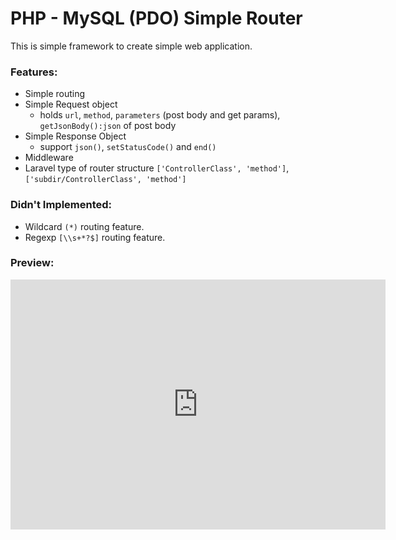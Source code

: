 # PHP - MySQL (PDO) Simple Router

This is simple framework to create simple web application.

### Features:

- Simple routing
- Simple Request object
  - holds `url`, `method`, `parameters` (post body and get params), `getJsonBody():json` of post body
- Simple Response Object
  - support `json()`, `setStatusCode()` and `end()`
- Middleware
- Laravel type of router structure `['ControllerClass', 'method']`, `['subdir/ControllerClass', 'method']`



### Didn't Implemented:

- Wildcard `(*)` routing feature.
- Regexp  `[\\s+*?$]` routing feature.





### Preview: 
<iframe width="600" height="400" src="https://www.youtube.com/embed/DgcehprSaIM" title="PHP MySQL - PDO Simple Framework Demo." frameborder="0" allow="accelerometer; autoplay; clipboard-write; encrypted-media; gyroscope; picture-in-picture; web-share" allowfullscreen></iframe>
